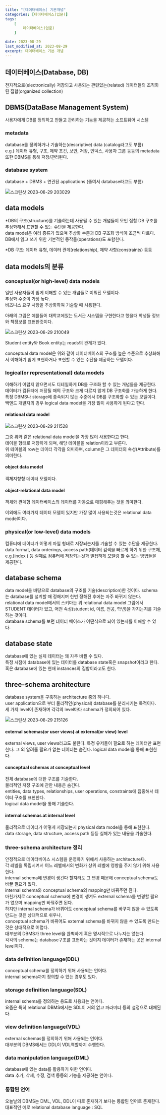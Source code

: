 ```yaml
---
title: "[데이터베이스] 기본개념"
categories: [데이터베이스(입문)]
tags:
    [
        데이터베이스(입문)
    ]

date: 2023-08-29
last_modified_at: 2023-08-29
excerpt: 데이터베이스 기본 개념
---
```


## 데이터베이스(Database, DB)
전자적으로(electronically) 저장되고 사용되는 관련있는(related) 
데이터들의 조직화된 집합(organized collection)
  

## DBMS(DataBase Management System)
사용자에게 DB를 정의하고 만들고 관리하는 기능을 제공하는 소프트웨어 시스템

### metadata
database를 정의하거나 기술하는(descriptive) data (catalog라고도 부름)  
e.g.) 데이터 유형, 구조, 제약 조건, 보안, 저장, 인덱스, 사용자 그룹 등등의 metadata또한 DBMS를 통해 저장/관리된다.
  

### database system
database + DBMS + 연관된 applications (줄여서 database라고도 부름)

![스크린샷 2023-08-29 203029](https://github.com/gjisoo/gjisoo.github.io/assets/103836040/035691fc-0f8d-4447-a573-7665a44f4888)
  

## data models
*DB의 구조(structure)를 기술하는데 사용될 수 있는 개념들이 모인 집합
DB 구조를 추상화해서 표현할 수 있는 수단을 제공한다.  
data model은 여러 종류가 있으며 추상화 수준과 DB 구조화 방식이 조금씩 다르다.  
DB에서 읽고 쓰기 위한 기본적인 동작들(operations)도 포함한다.  

*DB 구조: 데이터 유형, 데이터 관계(relationship), 제약 사항(constraints) 등등
  

## data models의 분류
### conceptual(or high-level) data models
일반 사용자들이 쉽게 이해할 수 있는 개념들로 이뤄진 모델이다.  
추상화 수준이 가장 높다.  
비즈니스 요구 사항을 추상화하여 기술할 때 사용한다.  

아래의 그림은 예를들어 대학교에있는 도서관 시스템을 구현한다고 했을때 학생들 정보와 책정보를 표현한것이다.

![스크린샷 2023-08-29 210049](https://github.com/gjisoo/gjisoo.github.io/assets/103836040/1886c015-e76e-4c3d-81d2-bbd0452196e6)

Student entity와 Book entity는 reads의 관계가 있다.

conceptual data model은 위와 같이 데이터베이스의 구조를 높은 수준으로 추상화해서 이해하기 쉽게 표현하거나 표현할 수 있는 수단을 제공하는 모델이다.

### logical(or representational) data models
이해하기 어렵지 않으면서도 디테일하게 DB를 구조화 할 수 있는 개념들을 제공한다.  
데이터가 컴퓨터에 저장될 때의 구조와 크게 다르지 않게 DB 구조화를 가능하게 한다.  
특정 DBMS나 storage에 종속되지 않는 수준에서 DB를 구조화할 수 있는 모델이다.  
백엔드 개발자의 경우 logical data model을 가장 많이 사용하게 된다고 한다.  

#### relational data model
![스크린샷 2023-08-29 211528](https://github.com/gjisoo/gjisoo.github.io/assets/103836040/450a286b-01dc-46ac-ab21-9da2a8d47abc)

그중 위와 같은 relational data model을 가장 많이 사용한다고 한다.  
테이블 형태로 저장하게 되며, 해당 테이블을 relation이라고 부른다.  
위 테이블의 row는 데이터 각각을 의미하며, column은 그 데이터의 속성(Attribute)를 의미한다.

#### object data model
객체지향형 데이터 모델이다.
#### object-relational data model
객체와 관계형 데이터베이스의 데이터를 자동으로 매핑해주는 것을 의미한다.

이외에도 여러가지 데이터 모델이 있지만 가장 많이 사용되는것은 relational data model이다.

### physical(or low-level) data models
컴퓨터에 데이터가 어떻게 파일 형태로 저장되는지를 기술할 수 있는 수단을 제공한다.  
data format, data orderings, access path(데이터 검색을 빠르게 하기 위한 구조체, e.g.)index ) 등 실제로 컴퓨터에 저장되는것과 밀접하게 모델링 할 수 있는 방법들을 제공한다.
  

## database schema
data model을 바탕으로 database의 구조를 기술(description)한 것이다.
schema는 database를 설계할 때 정해지며 한번 정해진 후에는 자주 바뀌지 않는다.  
relational data model에서의 스키마는 위 relational data model 그림에서 STUDENT 데이터가 있고, 어떤 속성(student id, 이름, 전공, 학년)을 가지는지를 기술하는 것이다.  
database schema를 보면 데이터 베이스가 어떤식으로 되어 있는지를 이해할 수 있다.
  

## database state
database에 있는 실제 데이터는 꽤 자주 바뀔 수 있다.  
특정 시점에 database에 있는 데이터를 database state혹은 snapshot이라고 한다.  
혹은 database에 있는 현재 instances의 집합이라고도 한다.
  

## three-schema architecture
database system을 구축하는 architecture 중의 하나다.  
user application으로 부터 물리적인(physical) database를 분리시키는 목적이다.  
세 가지 level이 존재하며 각각의 level마다 schema가 정의되어 있다.  

![스크린샷 2023-08-29 215126](https://github.com/gjisoo/gjisoo.github.io/assets/103836040/8deb52c0-bc03-4354-b5b8-3ce547a55327)
  

#### external schemas(or user views) at external(or view) level
external views, user views라고도 불린다.
특정 유저들이 필요로 하는 데이터만 표현한다.
그 외 알려줄 필요가 없는 데이터는 숨긴다.
logical data model을 통해 표현한다.
  

#### conceptual schemas at conceptual level
전체 database에 대한 구조를 기술한다.  
물리적인 저장 구조에 관한 내용은 숨긴다.  
entities, data types, relationships, user operations, constraints에 집중해서 데이터 구조를 표현한다.  
logical  data model을 통해 기술한다.
  

#### internal schemas at internal level
물리적으로 데이터가 어떻게 저장되는지 physical data model을 통해 표현한다.  
data storage, data structure, access path 등등 실체가 있는 내용을 기술한다.

### three-schema architecture 정리
안정적으로 데이터베이스 시스템을 운영하기 위해서 사용하는 architecture다.  
각 레벨을 독립시켜서 어느 레벨에서의 변화가 상위 레벨에 영향을 주지 않기 위해 사용한다.  
internal schema에 변경이 생긴다 할지라도 그 변경 때문에 conceptual schema도 바꿀 필요가 없다.  
internal schema와 conceptual schema의 mapping만 바꿔주면 된다.  
마찬가지로 conceptual schema에 변경이 생겨도 external schema를 변경할 필요가 없으며 mapping만 바꿔주면 된다.  
하지만 internal schema가 바뀌어도 conceptual schema를 바꾸지 않을 수 있도록 만드는 것은 상대적으로 쉬우나,  
conceptual schema가 바뀌어도 external schema를 바뀌지 않을 수 있도록 만드는 것은 상대적으로 어렵다.  
대부분의 DBMS가 three level을 완벽하게 혹은 명시적으로 나누지는 않는다.  
각각의 schema는 database구조를 표현하는 것이지 데이터가 존재하는 곳은 internal level이다.  
  

### data definition language(DDL)
conceptual schema를 정의하기 위해 사용되는 언어다.  
internal schema까지 정의할 수 있는 경우도 있다.
  

### storage definition language(SDL)
internal schema를 정의하는 용도로 사용되는 언어다.  
요즘은 특히 relational DBMS에서는 SDL이 거의 없고 파라미터 등의 설정으로 대체된다.  

### view definition language(VDL)
external schemas를 정의하기 위해 사용되는 언어다.  
대부분의 DBMS에서는 DDL이 VDL역할까지 수행한다.  

### data manipulation language(DML)
database에 있는 data를 활용하기 위한 언어다.  
data 추가, 삭제, 수정, 검색 등등의 기능을 제공하는 언어다.  

### 통합된 언어
오늘날의 DBMS는 DML, VDL, DDL이 따로 존재하기 보다는 통합된 언어로 존재한다.
대표적인 예로 relational database language : SQL
